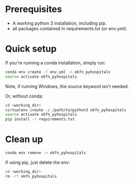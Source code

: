 # Prerequisites
* A working python 3 installation, including pip.
* all packages contained in requirements.txt (or env.yml).

# Quick setup
If you're running a conda installation, simply run:
```bash
conda env create -f env.yml -n okfn_pyhospitals
source activate okfn_pyhospitals
```

Note, if running Windows, the source keyword isn't needed.

Or, without conda:
```bash
cd <working_dir>
virtualenv create -p /path/to/python3 okfn_pyhospitals
source activate okfn_pyhospitals
pip install -r requirements.txt
```

# Clean up
```bash
conda env remove -n okfn_pyhospitals
```

If using pip, just delete the env:
```bash
cd <working_dir>
rm -rf okfn_pyhospitals
```
